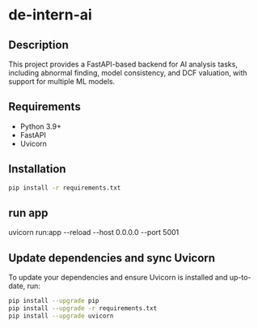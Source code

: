 # de-intern-ai

## Description
This project provides a FastAPI-based backend for AI analysis tasks, including abnormal finding, model consistency, and DCF valuation, with support for multiple ML models.

## Requirements
- Python 3.9+
- FastAPI
- Uvicorn

## Installation

```bash
pip install -r requirements.txt
```
## run app
uvicorn run:app --reload --host 0.0.0.0 --port 5001

## Update dependencies and sync Uvicorn

To update your dependencies and ensure Uvicorn is installed and up-to-date, run:

```bash
pip install --upgrade pip
pip install --upgrade -r requirements.txt
pip install --upgrade uvicorn
```